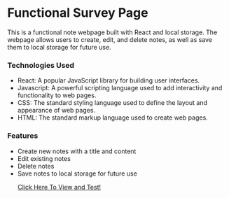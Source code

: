 <h1>Functional Survey Page</h1>

<p>This is a functional note webpage built with React and local storage. The webpage allows users to create, edit, and delete notes, as well as save them to local storage for future use.</p>
<h3>Technologies Used</h3>
<ul> 
<li>React: A popular JavaScript library for building user interfaces.</>
<li>Javascript: A powerful scripting language used to add interactivity and functionality to web pages.</li>
<li>CSS: The standard styling language used to define the layout and appearance of web pages.</li>
<li>HTML: The standard markup language used to create web pages.</li>
</ul>
<h3>Features</h3>
<ul>
<li>Create new notes with a title and content</li>
<li>Edit existing notes</li>
<li>Delete notes</li>
<li>Save notes to local storage for future use</li>

<a href="https://note-app-6pks.vercel.app/">Click Here To View and Test!</a>
